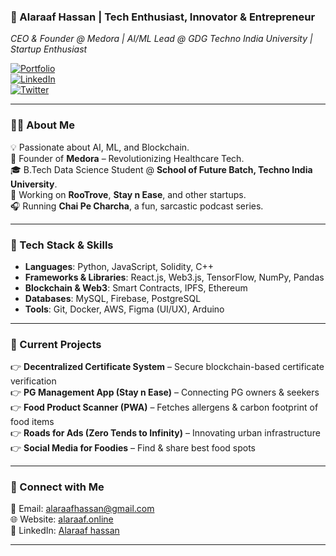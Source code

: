 ### **🚀 Alaraaf Hassan | Tech Enthusiast, Innovator & Entrepreneur**  
*CEO & Founder @ Medora | AI/ML Lead @ GDG Techno India University | Startup Enthusiast*  

[![Portfolio](https://img.shields.io/badge/Portfolio-Visit-blue?style=flat-square&logo=google-chrome)](https://www.alaraaf.online)  
[![LinkedIn](https://img.shields.io/badge/LinkedIn-Connect-blue?style=flat-square&logo=linkedin)](https://www.linkedin.com/in/alaraafhassan)  
[![Twitter](https://img.shields.io/badge/Twitter-Follow-blue?style=flat-square&logo=twitter)](https://www.x.com/AlaraafHassan00)  

---  

### **👨‍💻 About Me**  
💡 Passionate about AI, ML, and Blockchain.  
🚀 Founder of **Medora** – Revolutionizing Healthcare Tech.  
🎓 B.Tech Data Science Student @ **School of Future Batch, Techno India University**.  
🎈 Working on **RooTrove**, **Stay n Ease**, and other startups.  
🎧 Running **Chai Pe Charcha**, a fun, sarcastic podcast series.  

---  

### **🔧 Tech Stack & Skills**  
- **Languages**: Python, JavaScript, Solidity, C++  
- **Frameworks & Libraries**: React.js, Web3.js, TensorFlow, NumPy, Pandas  
- **Blockchain & Web3**: Smart Contracts, IPFS, Ethereum  
- **Databases**: MySQL, Firebase, PostgreSQL  
- **Tools**: Git, Docker, AWS, Figma (UI/UX), Arduino  

---  

### **📌 Current Projects**  
👉 **Decentralized Certificate System** – Secure blockchain-based certificate verification  
👉 **PG Management App (Stay n Ease)** – Connecting PG owners & seekers  
👉 **Food Product Scanner (PWA)** – Fetches allergens & carbon footprint of food items  
👉 **Roads for Ads (Zero Tends to Infinity)** – Innovating urban infrastructure  
👉 **Social Media for Foodies** – Find & share best food spots  

---  

### **📧 Connect with Me**  
💌 Email: [alaraafhassan@gmail.com](mailto:alaraafhassan@gmail.com)  
🌐 Website: [alaraaf.online](https://www.alaraaf.online)  
💼 LinkedIn: [Alaraaf hassan](https://www.linkedin.com/in/alaraafhassan)  

---

